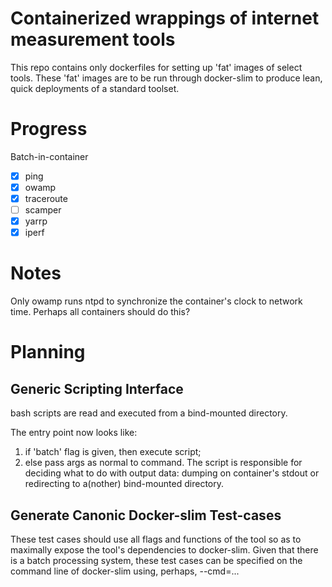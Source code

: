 # Containerized wrappings of internet measurement tools

This repo contains only dockerfiles for setting up 'fat' images of select tools.
These 'fat' images are to be run through docker-slim to produce lean, quick deployments
of a standard toolset.

# Progress

Batch-in-container
- [x] ping
- [x] owamp
- [x] traceroute
- [ ] scamper
- [x] yarrp
- [x] iperf

# Notes

Only owamp runs ntpd to synchronize the container's clock to network time.
Perhaps all containers should do this?

# Planning

## Generic Scripting Interface

bash scripts are read and executed from a bind-mounted directory.

The entry point now looks like:
  1) if 'batch' flag is given, then execute script;
  2) else pass args as normal to command.
The script is responsible for deciding what to do with output data:
dumping on container's stdout or redirecting to a(nother) bind-mounted
directory.

## Generate Canonic Docker-slim Test-cases

These test cases should use all flags and functions of the tool so as to
maximally expose the tool's dependencies to docker-slim.
Given that there is a batch processing system, these test cases can be
specified on the command line of docker-slim using, perhaps, --cmd=...


